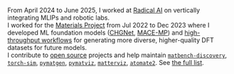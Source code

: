 From April 2024 to June 2025, I worked at [Radical AI](https://radical-ai.com) on vertically integrating MLIPs and robotic labs.<br>
I worked for the [Materials Project](https://materialsproject.org) from Jul 2022 to Dec 2023 where I developed ML foundation models ([CHGNet](https://github.com/CederGroupHub/chgnet), [MACE-MP](https://arxiv.org/abs/2401.00096)) and [high-throughput workflows](https://github.com/materialsproject/atomate2/pull/532) for generating more diverse, higher-quality DFT datasets for future models.<br>
I contribute to [open source](https://github.com/janosh) projects and help maintain [`matbench-discovery`](https://github.com/janosh/matbench-discovery), [`torch-sim`](https://github.com/Radical-AI/torch-sim), [`pymatgen`](https://github.com/materialsproject/pymatgen), [`pymatviz`](https://github.com/janosh/pymatviz), [`matterviz`](https://github.com/janosh/matterviz), [`atomate2`](https://github.com/materialsproject/atomate2). See [the full list](https://github.com/janosh?tab=repositories).
